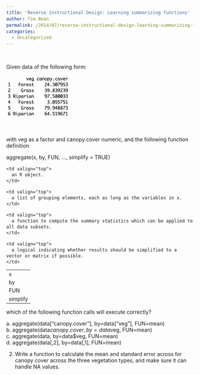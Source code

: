 ```yaml
---
title: 'Reverse Instructional Design: Learning summarizing functions'
author: Tim Bean
permalink: /2014/07/reverse-instructional-design-learning-summarizing-functions/
categories:
  - Uncategorized
---
```

&nbsp;

Given data of the following form:

[<img class="alignnone  wp-image-8323" alt="reverse_design1" src="/uploads/2014/07/reverse_design1-300x194.png" width="180" height="116" />][1]

&nbsp;

with veg as a factor and canopy.cover numeric, and the following function definition

aggregate(x, by, FUN, &#8230;, simplify = TRUE)

<table cellspacing="0" cellpadding="0">
  <tr>
    <td valign="top">
      x
    </td>
    
    <td valign="top">
      an R object.
    </td>
  </tr>
  
  <tr>
    <td valign="top">
      by
    </td>
    
    <td valign="top">
      a list of grouping elements, each as long as the variables in x.
    </td>
  </tr>
  
  <tr>
    <td valign="top">
      FUN
    </td>
    
    <td valign="top">
      a function to compute the summary statistics which can be applied to all data subsets.
    </td>
  </tr>
  
  <tr>
    <td valign="top">
      simplify
    </td>
    
    <td valign="top">
      a logical indicating whether results should be simplified to a vector or matrix if possible.
    </td>
  </tr>
</table>

which of the following function calls will execute correctly?

a. aggregate(data[&#8220;canopy.cover&#8221;], by=data[&#8220;veg&#8221;], FUN=mean)  
b. aggregate(data$canopy.cover, by=data$veg, FUN=mean)  
c. aggregate(data, by=data$veg, FUN=mean)  
d. aggregate(data[,2], by=data[,1], FUN=mean)

2. Write a function to calculate the mean and standard error across for canopy cover across the three vegetation types, and make sure it can handle NA values.

 [1]: /uploads/2014/07/reverse_design1.png
